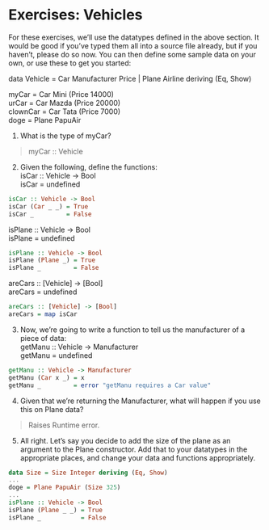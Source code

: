 # Exercises: Vehicles
For these exercises, we’ll use the datatypes defined in the above section. It would be good if you’ve typed them all into a source file already, but if you haven’t, please do so now. You can then define some sample data on your own, or use these to get you started:  

data Vehicle = Car Manufacturer Price | Plane Airline 
deriving (Eq, Show)

myCar = Car Mini (Price 14000)  
urCar = Car Mazda (Price 20000)  
clownCar = Car Tata (Price 7000)  
doge = Plane PapuAir  

1. What is the type of myCar?  
> myCar :: Vehicle  

2. Given the following, define the functions:  
isCar :: Vehicle -> Bool  
isCar = undefined

```hs
isCar :: Vehicle -> Bool
isCar (Car _ _) = True
isCar _         = False
```

isPlane :: Vehicle -> Bool  
isPlane = undefined  

```hs
isPlane :: Vehicle -> Bool
isPlane (Plane _) = True
isPlane _         = False
```

areCars :: [Vehicle] -> [Bool]  
areCars = undefined  

```hs
areCars :: [Vehicle] -> [Bool]
areCars = map isCar
```

3. Now, we’re going to write a function to tell us the manufacturer of a piece of data:  
getManu :: Vehicle -> Manufacturer  
getManu = undefined  

```hs
getManu :: Vehicle -> Manufacturer
getManu (Car x _) = x
getManu _         = error "getManu requires a Car value"
```

4. Given that we’re returning the Manufacturer, what will happen if you use this on Plane data?  
> Raises Runtime error.  

5. All right. Let’s say you decide to add the size of the plane as an argument to the Plane constructor. Add that to your datatypes in the appropriate places, and change your data and functions appropriately.

```hs
data Size = Size Integer deriving (Eq, Show)
...
doge = Plane PapuAir (Size 325)
...
isPlane :: Vehicle -> Bool
isPlane (Plane _ _) = True
isPlane _           = False
```